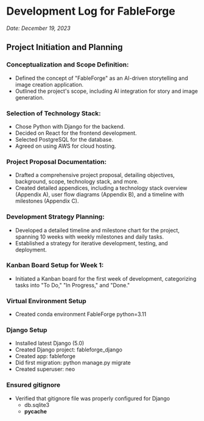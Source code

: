 # Development Log for FableForge
*Date: December 19, 2023*

## Project Initiation and Planning
### Conceptualization and Scope Definition:
- Defined the concept of "FableForge" as an AI-driven storytelling and image creation application.
- Outlined the project's scope, including AI integration for story and image generation.

### Selection of Technology Stack:
- Chose Python with Django for the backend.
- Decided on React for the frontend development.
- Selected PostgreSQL for the database.
- Agreed on using AWS for cloud hosting.

### Project Proposal Documentation:
- Drafted a comprehensive project proposal, detailing objectives, background, scope, technology stack, and more.
- Created detailed appendices, including a technology stack overview (Appendix A), user flow diagrams (Appendix B), and a timeline with milestones (Appendix C).

### Development Strategy Planning:
- Developed a detailed timeline and milestone chart for the project, spanning 10 weeks with weekly milestones and daily tasks.
- Established a strategy for iterative development, testing, and deployment.

### Kanban Board Setup for Week 1:
- Initiated a Kanban board for the first week of development, categorizing tasks into "To Do," "In Progress," and "Done."


### Virtual Environment Setup
- Created conda environment FableForge python=3.11

### Django Setup
- Installed latest Django (5.0)
- Created Django project: fableforge_django
- Created app: fableforge
- Did first migration: python manage.py migrate
- Created superuser: neo 


### Ensured gitignore
- Verified that gitignore file was properly configured for Django
    - db.sqlite3
    - __pycache__